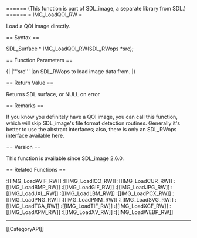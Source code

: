====== (This function is part of SDL_image, a separate library from SDL.) ======
= IMG_LoadQOI_RW =

Load a QOI image directly.

== Syntax ==

<syntaxhighlight lang='c'>
SDL_Surface * IMG_LoadQOI_RW(SDL_RWops *src);
</syntaxhighlight>

== Function Parameters ==

{|
|'''src'''
|an SDL_RWops to load image data from.
|}

== Return Value ==

Returns SDL surface, or NULL on error

== Remarks ==

If you know you definitely have a QOI image, you can call this function,
which will skip SDL_image's file format detection routines. Generally it's
better to use the abstract interfaces; also, there is only an SDL_RWops
interface available here.

== Version ==

This function is available since SDL_image 2.6.0.

== Related Functions ==

:[[IMG_LoadAVIF_RW]]
:[[IMG_LoadICO_RW]]
:[[IMG_LoadCUR_RW]]
:[[IMG_LoadBMP_RW]]
:[[IMG_LoadGIF_RW]]
:[[IMG_LoadJPG_RW]]
:[[IMG_LoadJXL_RW]]
:[[IMG_LoadLBM_RW]]
:[[IMG_LoadPCX_RW]]
:[[IMG_LoadPNG_RW]]
:[[IMG_LoadPNM_RW]]
:[[IMG_LoadSVG_RW]]
:[[IMG_LoadTGA_RW]]
:[[IMG_LoadTIF_RW]]
:[[IMG_LoadXCF_RW]]
:[[IMG_LoadXPM_RW]]
:[[IMG_LoadXV_RW]]
:[[IMG_LoadWEBP_RW]]

----
[[CategoryAPI]]


